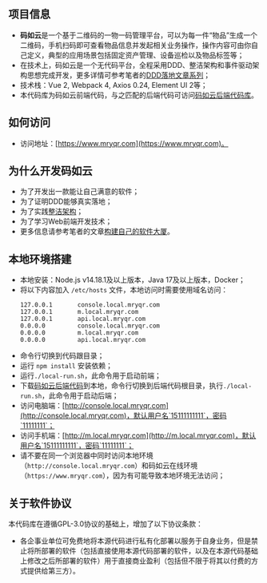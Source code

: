 ## 项目信息
- **码如云**是一个基于二维码的一物一码管理平台，可以为每一件“物品”生成一个二维码，手机扫码即可查看物品信息并发起相关业务操作，操作内容可由你自己定义，典型的应用场景包括固定资产管理、设备巡检以及物品标签等；
- 在技术上，码如云是一个无代码平台，全程采用DDD、整洁架构和事件驱动架构思想完成开发，更多详情可参考笔者的[DDD落地文章系列](https://docs.mryqr.com/ddd-introduction/)；
- 技术栈：Vue 2, Webpack 4, Axios 0.24, Element UI 2等；
- 本代码库为码如云前端代码，与之匹配的后端代码可访问[码如云后端代码库](https://github.com/mryqr-com/mry-backend)。


## 如何访问
- 访问地址：[https://www.mryqr.com](https://www.mryqr.com)。


## 为什么开发码如云
- 为了开发出一款能让自己满意的软件；
- 为了证明DDD能够真实落地；
- 为了实践[整洁架构](https://blog.cleancoder.com/uncle-bob/2012/08/13/the-clean-architecture.html)；
- 为了学习Web前端开发技术；
- 更多信息请参考笔者的文章[构建自己的软件大厦](https://docs.mryqr.com/build-your-own-software-skyscraper/)。


## 本地环境搭建
- 本地安装：Node.js v14.18.1及以上版本，Java 17及以上版本，Docker；
- 将以下内容加入 `/etc/hosts` 文件，本地访问时需要使用域名访问：
  ```
  127.0.0.1       console.local.mryqr.com
  127.0.0.1       m.local.mryqr.com
  127.0.0.1       api.local.mryqr.com
  0.0.0.0         console.local.mryqr.com
  0.0.0.0         m.local.mryqr.com
  0.0.0.0         api.local.mryqr.com
  ```
- 命令行切换到代码跟目录；
- 运行 `npm install` 安装依赖；
- 运行`./local-run.sh`，此命令用于启动前端；
- 下载[码如云后端代码](https://github.com/mryqr-com/mry-backend)到本地，命令行切换到后端代码根目录，执行`./local-run.sh`，此命令用于启动后端；
- 访问电脑端：[http://console.local.mryqr.com](http://console.local.mryqr.com)，默认用户名`15111111111`，密码`11111111`；
- 访问手机端：[http://m.local.mryqr.com](http://m.local.mryqr.com)，默认用户名`15111111111`，密码`11111111`；
- 请不要在同一个浏览器中同时访问本地环境（`http://console.local.mryqr.com`）和码如云在线环境（`https://www.mryqr.com`），因为有可能导致本地环境无法访问；

## 关于软件协议
本代码库在遵循GPL-3.0协议的基础上，增加了以下协议条款：
- 各企事业单位可免费地将本源代码进行私有化部署以服务于自身业务，但是禁止将所部署的软件（包括直接使用本源代码部署的软件，以及在本源代码基础上修改之后所部署的软件）用于直接商业盈利（包括但不限于将其以付费的方式提供给第三方）。
